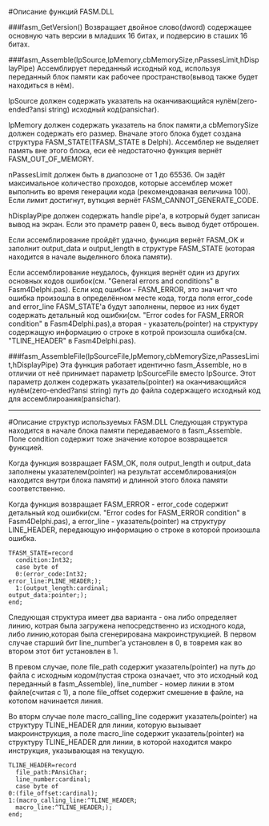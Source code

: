 ﻿#Описание функций FASM.DLL

###fasm_GetVersion()
Возвращает двойное слово(dword) содержащее основную чать версии в младших 16 битах, и подверсию в сташих 16 битах.

###fasm_Assemble(lpSource,lpMemory,cbMemorySize,nPassesLimit,hDisplayPipe)
Ассемблирует переданный исходный код, используя переданный блок памяти как рабочее пространство(вывод также будет находиться в нём).

lpSource должен содержать указатель на оканчивающийся нулём(zero-ended?ansi string) исходный код(pansichar).

lpMemory должен содержать указатель на блок памяти,а cbMemorySize должен содержать его размер. Вначале этого блока будет создана структура FASM_STATE(TFASM_STATE в Delphi). Ассемблер не выделяет память вне этого блока, еси её недостаточно функция вернёт FASM_OUT_OF_MEMORY.

nPassesLimit должен быть в диапозоне от 1 до 65536. Он задёт максимальное количество проходов, которые ассемблер может выполнить во время генерации кода (рекомендованая величина 100). Если лимит достигнут, вуткция вернёт FASM_CANNOT_GENERATE_CODE.

hDisplayPipe должен содержать handle pipe'а, в котрорый будет записан вывод на экран. Если это праметр равен 0, весь вывод будет отброшен.

Если ассемблирование пройдёт удачно, функция вернёт FASM_OK и заполнит output_data и output_length в структуре FASM_STATE (которая находится в начале выделнного блока памяти).

Если ассемблирование неудалось, функция вернёт один из других основных кодов ошибок(см. "General errors and conditions" в Fasm4Delphi.pas). Если код ошибки - FASM_ERROR, это значит что ошибка произошла в определённом месте кода, тогда поля error_code and error_line FASM_STATE'а будут заполнены, первое из них будет содержать детальный код ошибки(см. "Error codes for FASM_ERROR condition" в Fasm4Delphi.pas),а вторая - указатель(pointer) на структуру содержащую информацию о строке в котрой произошла ошибка(см. "TLINE_HEADER" в Fasm4Delphi.pas).

###fasm_AssembleFile(lpSourceFile,lpMemory,cbMemorySize,nPassesLimit,hDisplayPipe)
Эта функция работает идентично fasm_Assemble, но в отличии от неё принимает параметр lpSourceFile вместо lpSource. Этот параметр должен содержать указатель(pointer) на оканчивающийся нулём(zero-ended?ansi string) путь до файла содержащего исходный код для ассемблироания(pansichar).

********************************************
#Описание структур используемых FASM.DLL
Следующая структура находится в начале блока памяти передаваемого в fasm_Assemble. Поле condition содержит тоже значение которое возвращается функцией.

Когда функция возвращает FASM_OK, поля output_length и output_data заполнены указателем(pointer) на результат ассемблирования(он находится внутри блока памяти) и длинной этого блока памяти соответственно.

Когда функция возвращает FASM_ERROR - error_code содержит детальный код ошибки(см. "Error codes for FASM_ERROR condition" в Fasm4Delphi.pas), а error_line - указатель(pointer) на структуру LINE_HEADER, передающую информацию о строке в которой произошла ошибка.

    TFASM_STATE=record
      condition:Int32;
      case byte of
      0:(error_code:Int32;
	error_line:PLINE_HEADER;);
      1:(output_length:cardinal;
	output_data:pointer;);
    end;

Следующая структура имеет два варианта - она либо определяет линию, котрая была загружена непосредственно из исходного кода, либо линию,которая была сгенерирована макроинструкцией. В первом случае старший бит line_number'а установлен в 0, в товремя как во втором этот бит установлен в 1.

В превом случае, поле file_path содержит указатель(pointer) на путь до файла с исходным кодом(пустая строка означает, что это исходный код переданный в fasm_Assemble), line_number - номер линии в этом файле(считая с 1), а поле file_offset содержит смешение в файле, на котопом начинается линия.

Во вторм случае поле macro_calling_line содержит указатель(pointer) на структуру TLINE_HEADER для линии, которую вызывает макроинструкция, а поле macro_line содержит указатель(pointer) на структуру TLINE_HEADER для линии, в которой находится макро инструкция, указывающая на текущую.

    TLINE_HEADER=record
      file_path:PAnsiChar;
      line_number:cardinal;
      case byte of
	0:(file_offset:cardinal);
	1:(macro_calling_line:^TLINE_HEADER;
	  macro_line:^TLINE_HEADER;);
    end;
